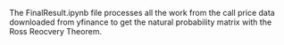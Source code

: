 The FinalResult.ipynb file processes all the work from the call price data downloaded from yfinance to get the natural probability matrix with the Ross Reocvery Theorem.
